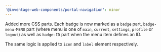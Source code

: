```yaml
---
'@inventage-web-components/portal-navigation': minor
---
```


Added more CSS parts. Each badge is now marked as a `badge` part, `badge-menu-MENU` part (where menu is one of `main`, `current`, `settings`, `profile` or `logout`) as well as `badge-ID` part when the menu item defines an ID.

The same logic is applied to `icon` and `label` element respectively.
